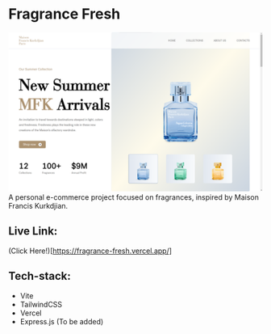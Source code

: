 # Fragrance Fresh

![Website Thumbnail](src/assets/thumbnails/thumbnail1.png)
A personal e-commerce project focused on fragrances, inspired by Maison Francis Kurkdjian.

## Live Link:
(Click Here!)[https://fragrance-fresh.vercel.app/]

## Tech-stack:
- Vite
- TailwindCSS
- Vercel
- Express.js (To be added)